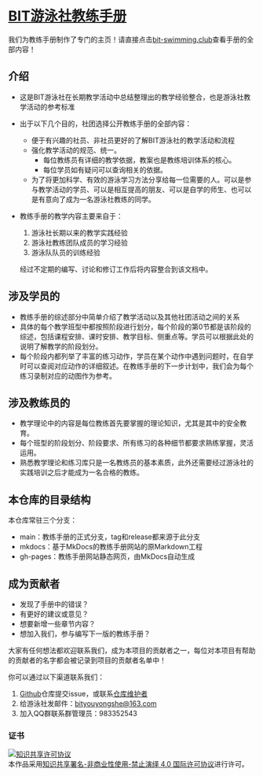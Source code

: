 # [ BIT游泳社教练手册](https://github.com/BITYYS/Instructor-Manual)

我们为教练手册制作了专门的主页！请直接点击[bit-swimming.club](https://bit-swimming.club/)查看手册的全部内容！



## 介绍

* 这是BIT游泳社在长期教学活动中总结整理出的教学经验整合，也是游泳社教学活动的参考标准

* 出于以下几个目的，社团选择公开教练手册的全部内容：

  * 便于有兴趣的社员、非社员更好的了解BIT游泳社的教学活动和流程
  * 强化教学活动的规范、统一。
    * 每位教练员有详细的教学依据，教案也是教练培训体系的核心。
    * 每位学员如有疑问可以查询相关的依据。
  * 为了将更加科学、有效的游泳学习方法分享给每一位需要的人。可以是参与教学活动的学员、可以是相互提高的朋友、可以是自学的师生、也可以是有意向了成为一名游泳社教练的同学。

* 教练手册的教学内容主要来自于：

  1. 游泳社长期以来的教学实践经验
  2. 游泳社教练团队成员的学习经验
  3. 游泳队队员的训练经验

  经过不定期的编写、讨论和修订工作后将内容整合到该文档中。

  

## 涉及学员的

* 教练手册的综述部分中简单介绍了教学活动以及其他社团活动之间的关系
* 具体的每个教学班型中都按照阶段进行划分，每个阶段的第0节都是该阶段的综述，包括课程安排、课时安排、教学目标、侧重点等。学员可以根据此处的说明了解教学的阶段划分。
* 每个阶段内都列举了丰富的练习动作，学员在某个动作中遇到问题时，在自学时可以查阅对应动作的详细叙述。在教练手册的下一步计划中，我们会为每个练习录制对应的动图作为参考。

## 涉及教练员的

* 教学理论中的内容是每位教练首先要掌握的理论知识，尤其是其中的安全教育。
* 每个班型的阶段划分、阶段要求、所有练习的各种细节都要求熟练掌握，灵活运用。
* 熟悉教学理论和练习库只是一名教练员的基本素质，此外还需要经过游泳社的实践培训之后才能成为一名合格的教练。



## 本仓库的目录结构

本仓库常驻三个分支：

* main：教练手册的正式分支，tag和release都来源于此分支
* mkdocs：基于MkDocs的教练手册网站的原Markdown工程
* gh-pages：教练手册网站静态网页，由MkDocs自动生成



## 成为贡献者

* 发现了手册中的错误？
* 有更好的建议或意见？
* 想要新增一些章节内容？
* 想加入我们，参与编写下一版的教练手册？

大家有任何想法都欢迎联系我们，成为本项目的贡献者之一，每位对本项目有帮助的贡献者的名字都会被记录到项目的贡献者名单中！

你可以通过以下渠道联系我们：

1. [Github](https://github.com/BITYYS/Instructor-Manual)仓库提交issue，或联系[仓库维护者](https://github.com/orgs/BITYYS/people)
2. 给游泳社发邮件：bityouyongshe@163.com
3. 加入QQ群联系群管理员：983352543



### 证书

<a rel="license" href="http://creativecommons.org/licenses/by-nc-nd/4.0/"><img alt="知识共享许可协议" style="border-width:0" src="https://i.creativecommons.org/l/by-nc-nd/4.0/88x31.png" /></a><br />本作品采用<a rel="license" href="http://creativecommons.org/licenses/by-nc-nd/4.0/">知识共享署名-非商业性使用-禁止演绎 4.0 国际许可协议</a>进行许可。